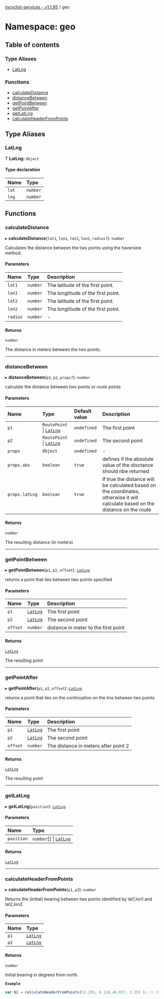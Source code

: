 [incyclist-services - v1.1.95](../README.md) / geo

# Namespace: geo

## Table of contents

### Type Aliases

- [LatLng](geo.md#latlng)

### Functions

- [calculateDistance](geo.md#calculatedistance)
- [distanceBetween](geo.md#distancebetween)
- [getPointBetween](geo.md#getpointbetween)
- [getPointAfter](geo.md#getpointafter)
- [getLatLng](geo.md#getlatlng)
- [calculateHeaderFromPoints](geo.md#calculateheaderfrompoints)

## Type Aliases

### LatLng

Ƭ **LatLng**: `Object`

#### Type declaration

| Name | Type |
| :------ | :------ |
| `lat` | `number` |
| `lng` | `number` |

## Functions

### calculateDistance

▸ **calculateDistance**(`lat1`, `lon1`, `lat2`, `lon2`, `radius?`): `number`

Calculates the distance between the two points using the haversine method.

#### Parameters

| Name | Type | Description |
| :------ | :------ | :------ |
| `lat1` | `number` | The latitude of the first point. |
| `lon1` | `number` | The longtitude of the first point. |
| `lat2` | `number` | The latitude of the first point. |
| `lon2` | `number` | The longtitude of the first point. |
| `radius` | `number` | - |

#### Returns

`number`

The distance in meters between the two points.

___

### distanceBetween

▸ **distanceBetween**(`p1`, `p2`, `props?`): `number`

calculate the distance between two points or route points

#### Parameters

| Name | Type | Default value | Description |
| :------ | :------ | :------ | :------ |
| `p1` | `RoutePoint` \| [`LatLng`](geo.md#latlng) | `undefined` | The first point |
| `p2` | `RoutePoint` \| [`LatLng`](geo.md#latlng) | `undefined` | The second point |
| `props` | `Object` | `undefined` | - |
| `props.abs` | `boolean` | `true` | defines if the absolute value of the disctance should nbe returned |
| `props.latLng` | `boolean` | `true` | if true the distance will be calculated based on the coordinates, otherwise it will calculate based on the distance on the route |

#### Returns

`number`

The resulting distance (in meters)

___

### getPointBetween

▸ **getPointBetween**(`p1`, `p2`, `offset`): [`LatLng`](geo.md#latlng)

returns a point that lies between two points specified

#### Parameters

| Name | Type | Description |
| :------ | :------ | :------ |
| `p1` | [`LatLng`](geo.md#latlng) | The first point |
| `p2` | [`LatLng`](geo.md#latlng) | The second point |
| `offset` | `number` | distance in meter to the first point |

#### Returns

[`LatLng`](geo.md#latlng)

The resulting point

___

### getPointAfter

▸ **getPointAfter**(`p1`, `p2`, `offset`): [`LatLng`](geo.md#latlng)

returns a point that lies on the continuation on the line between two points

#### Parameters

| Name | Type | Description |
| :------ | :------ | :------ |
| `p1` | [`LatLng`](geo.md#latlng) | The first point |
| `p2` | [`LatLng`](geo.md#latlng) | The second point |
| `offset` | `number` | The distance in meters after point 2 |

#### Returns

[`LatLng`](geo.md#latlng)

The resulting point

___

### getLatLng

▸ **getLatLng**(`position`): [`LatLng`](geo.md#latlng)

#### Parameters

| Name | Type |
| :------ | :------ |
| `position` | `number`[] \| [`LatLng`](geo.md#latlng) |

#### Returns

[`LatLng`](geo.md#latlng)

___

### calculateHeaderFromPoints

▸ **calculateHeaderFromPoints**(`p1`, `p2`): `number`

Returns the (initial) bearing between two points identified by lat1,lon1 and lat2,lon2

#### Parameters

| Name | Type |
| :------ | :------ |
| `p1` | [`LatLng`](geo.md#latlng) |
| `p2` | [`LatLng`](geo.md#latlng) |

#### Returns

`number`

Initial bearing in degrees from north.

**`Example`**

```ts
var b1 = calculateHeaderFromPoints(52.205, 0.119,48.857, 2.351 ); // 156.2°
```
